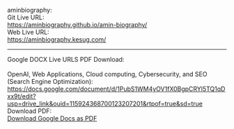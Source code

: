 aminbiography:
<br>
Git Live URL: 
<br>
https://aminbiography.github.io/amin-biography/
<br>
Web Live URL: 
<br>
https://aminbiography.kesug.com/ 

**********************************************************************************************************************************************************
Google DOCX Live URLS PDF Download: 
<br>
<br>
OpenAI, Web Applications, Cloud computing, Cybersecurity, and SEO (Search Engine Optimization):
<br>
https://docs.google.com/document/d/1PubS1WM4yOV1fX0BgpCRYl5TQ1qDxx9t/edit?usp=drive_link&ouid=115924368700123207201&rtpof=true&sd=true
<br>
Download PDF:
<br>
[Download Google Docs as PDF](https://docs.google.com/document/d/1PubS1WM4yOV1fX0BgpCRYl5TQ1qDxx9t/export?format=pdf)










